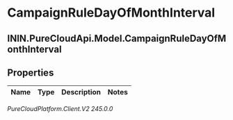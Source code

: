 # CampaignRuleDayOfMonthInterval

## ININ.PureCloudApi.Model.CampaignRuleDayOfMonthInterval

## Properties

|Name | Type | Description | Notes|
|------------ | ------------- | ------------- | -------------|



_PureCloudPlatform.Client.V2 245.0.0_
